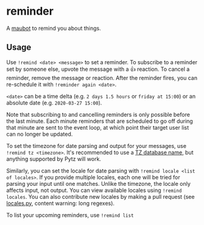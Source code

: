 # reminder
A [maubot](https://github.com/maubot/maubot) to remind you about things.

## Usage
Use `!remind <date> <message>` to set a reminder. To subscribe to a reminder set by someone else,
upvote the message with a 👍 reaction. To cancel a reminder, remove the message or reaction.
After the reminder fires, you can re-schedule it with `!reminder again <date>`.

`<date>` can be a time delta (e.g. `2 days 1.5 hours` or `friday at 15:00`)
or an absolute date (e.g. `2020-03-27 15:00`).

Note that subscribing to and cancelling reminders is only possible before the last minute.
Each minute reminders that are scheduled to go off during that minute are sent to the event loop,
at which point their target user list can no longer be updated.

To set the timezone for date parsing and output for your messages, use `!remind tz <timezone>`.
It's recommended to use a [TZ database name](https://en.wikipedia.org/wiki/List_of_tz_database_time_zones),
but anything supported by Pytz will work.

Similarly, you can set the locale for date parsing with `!remind locale <list of locales>`. If you
provide multiple locales, each one will be tried for parsing your input until one matches. Unlike
the timezone, the locale only affects input, not output. You can view available locales using
`!remind locales`. You can also contribute new locales by making a pull request (see [locales.py](reminder/locales.py), content warning: long regexes).

To list your upcoming reminders, use `!remind list`
